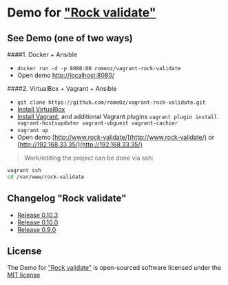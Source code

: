 Demo for ["Rock validate"](https://github.com/romeOz/rock-validate)
====================

See Demo (one of two ways)
-------------------

####1. Docker + Ansible

 * `docker run -d -p 8080:80 romeoz/vagrant-rock-validate`
 * Open demo [http://localhost:8080/](http://localhost:8080/)
 
####2. VirtualBox + Vagrant + Ansible

 * `git clone https://github.com/romeOz/vagrant-rock-validate.git`
 * [Install VirtualBox](https://www.virtualbox.org/wiki/Downloads)
 * [Install Vagrant](https://www.vagrantup.com/downloads), and additional Vagrant plugins `vagrant plugin install vagrant-hostsupdater vagrant-vbguest vagrant-cachier`
 * `vagrant up`
 * Open demo [http://www.rock-validate/](http://www.rock-validate/) or [http://192.168.33.35/](http://192.168.33.35/)

> Work/editing the project can be done via ssh:

```bash
vagrant ssh
cd /var/www/rock-validate
```

Changelog "Rock validate"
-------------------
 * [Release 0.10.3](https://github.com/romeOz/rock-validate/releases/tag/0.10.3)
 * [Release 0.10.0](https://github.com/romeOz/rock-validate/releases/tag/0.10.0)
 * [Release 0.9.0](https://github.com/romeOz/rock-validate/releases/tag/0.9.0)
 
License
-------------------

The Demo for ["Rock validate"](https://github.com/romeOz/rock-validate) is open-sourced software licensed under the [MIT license](http://opensource.org/licenses/MIT)